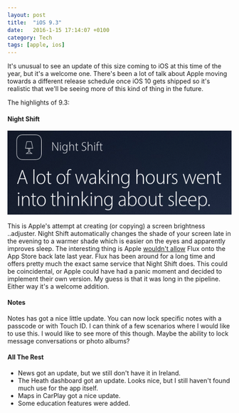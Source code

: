 ```yaml
---
layout: post
title:  "iOS 9.3"
date:   2016-1-15 17:14:07 +0100
category: Tech
tags: [apple, ios]
---
```


It's unusual to see an update of this size coming to iOS at this time of the year, but it's a welcome one. There's been a lot of talk about Apple moving towards a different release schedule once iOS 10 gets shipped so it's realistic that we'll be seeing more of this kind of thing in the future.

The highlights of 9.3:

#### Night Shift 
<center>
	<img src="/images/2016/1/night-shift.png" alt="Night Shift" />
</center>

This is Apple's attempt at creating (or copying) a screen brightness ..adjuster. Night Shift automatically changes the shade of your screen late in the evening to a warmer shade which is easier on the eyes and apparently improves sleep. The interesting thing is Apple [wouldn't allow][noflux] Flux onto the App Store back late last year. Flux has been around for a long time and offers pretty much the exact same service that Night Shift does. This could be coincidental, or Apple could have had a panic moment and decided to implement their own version. My guess is that it was long in the pipeline. Either way it's a welcome addition.

#### Notes
Notes has got a nice little update. You can now lock specific notes with a passcode or with Touch ID. I can think of a few scenarios where I would like to use this. I would like to see more of this though. Maybe the ability to lock message conversations or photo albums?

#### All The Rest
- News got an update, but we still don't have it in Ireland. 
- The Heath dashboard got an update. Looks nice, but I still haven't found much use for the app itself.
- Maps in CarPlay got a nice update.
- Some education features were added. 
 

[noflux]: http://9to5mac.com/2015/11/12/flux-iphone-sideloading-shut-down/
